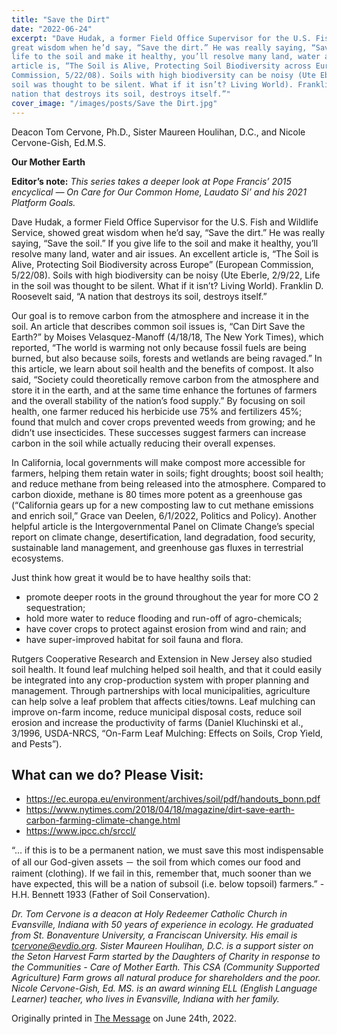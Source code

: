 ```yaml
---
title: "Save the Dirt"
date: "2022-06-24"
excerpt: "Dave Hudak, a former Field Office Supervisor for the U.S. Fish and Wildlife Service, showed
great wisdom when he’d say, “Save the dirt.” He was really saying, “Save the soil.” If you give
life to the soil and make it healthy, you’ll resolve many land, water and air issues. An excellent
article is, “The Soil is Alive, Protecting Soil Biodiversity across Europe” (European
Commission, 5/22/08). Soils with high biodiversity can be noisy (Ute Eberle, 2/9/22, Life in the
soil was thought to be silent. What if it isn’t? Living World). Franklin D. Roosevelt said, “A
nation that destroys its soil, destroys itself.”"
cover_image: "/images/posts/Save the Dirt.jpg"
---
```


Deacon Tom Cervone, Ph.D., Sister Maureen Houlihan, D.C., and Nicole Cervone-Gish, Ed.M.S.

**Our Mother Earth**

**Editor’s note:**
_This series takes a deeper look at Pope Francis’ 2015 encyclical ― On Care for Our Common
Home, Laudato Si’ and his 2021 Platform Goals._

Dave Hudak, a former Field Office Supervisor for the U.S. Fish and Wildlife Service, showed
great wisdom when he’d say, “Save the dirt.” He was really saying, “Save the soil.” If you give
life to the soil and make it healthy, you’ll resolve many land, water and air issues. An excellent
article is, “The Soil is Alive, Protecting Soil Biodiversity across Europe” (European
Commission, 5/22/08). Soils with high biodiversity can be noisy (Ute Eberle, 2/9/22, Life in the
soil was thought to be silent. What if it isn’t? Living World). Franklin D. Roosevelt said, “A
nation that destroys its soil, destroys itself.”

Our goal is to remove carbon from the atmosphere and increase it in the soil. An article that
describes common soil issues is, “Can Dirt Save the Earth?” by Moises Velasquez-Manoff
(4/18/18, The New York Times), which reported, “The world is warming not only because fossil
fuels are being burned, but also because soils, forests and wetlands are being ravaged.” In this
article, we learn about soil health and the benefits of compost. It also said, “Society could
theoretically remove carbon from the atmosphere and store it in the earth, and at the same time
enhance the fortunes of farmers and the overall stability of the nation’s food supply.” By
focusing on soil health, one farmer reduced his herbicide use 75% and fertilizers 45%; found that
mulch and cover crops prevented weeds from growing; and he didn’t use insecticides. These
successes suggest farmers can increase carbon in the soil while actually reducing their overall
expenses.

In California, local governments will make compost more accessible for farmers, helping them
retain water in soils; fight droughts; boost soil health; and reduce methane from being released
into the atmosphere. Compared to carbon dioxide, methane is 80 times more potent as a
greenhouse gas (“California gears up for a new composting law to cut methane emissions and
enrich soil,” Grace van Deelen, 6/1/2022, Politics and Policy). Another helpful article is the
Intergovernmental Panel on Climate Change’s special report on climate change, desertification,
land degradation, food security, sustainable land management, and greenhouse gas fluxes in
terrestrial ecosystems.

Just think how great it would be to have healthy soils that:

- promote deeper roots in the ground throughout the year for more CO 2 sequestration;
- hold more water to reduce flooding and run-off of agro-chemicals;
- have cover crops to protect against erosion from wind and rain; and
- have super-improved habitat for soil fauna and flora.

Rutgers Cooperative Research and Extension in New Jersey also studied soil health. It found leaf
mulching helped soil health, and that it could easily be integrated into any crop-production
system with proper planning and management. Through partnerships with local municipalities,
agriculture can help solve a leaf problem that affects cities/towns. Leaf mulching can improve
on-farm income, reduce municipal disposal costs, reduce soil erosion and increase the
productivity of farms (Daniel Kluchinski et al., 3/1996, USDA-NRCS, “On-Farm Leaf
Mulching: Effects on Soils, Crop Yield, and Pests”).

## What can we do? Please Visit:

- https://ec.europa.eu/environment/archives/soil/pdf/handouts_bonn.pdf
- https://www.nytimes.com/2018/04/18/magazine/dirt-save-earth-carbon-farming-climate-change.html
- https://www.ipcc.ch/srccl/

“... if this is to be a permanent nation, we must save this most indispensable of all our God-given
assets － the soil from which comes our food and raiment (clothing). If we fail in this, remember
that, much sooner than we have expected, this will be a nation of subsoil (i.e. below topsoil)
farmers.” - H.H. Bennett 1933 (Father of Soil Conservation).

_Dr. Tom Cervone is a deacon at Holy Redeemer Catholic Church in Evansville, Indiana with 50
years of experience in ecology. He graduated from St. Bonaventure University, a Franciscan
University. His email is tcervone@evdio.org. Sister Maureen Houlihan, D.C. is a support sister
on the Seton Harvest Farm started by the Daughters of Charity in response to the Communities -
Care of Mother Earth. This CSA (Community Supported Agriculture) Farm grows all natural
produce for shareholders and the poor. Nicole Cervone-Gish, Ed. MS. is an award winning ELL
(English Language Learner) teacher, who lives in Evansville, Indiana with her family._

Originally printed in [The Message](https://evdiomessage.org/) on June 24th, 2022.
